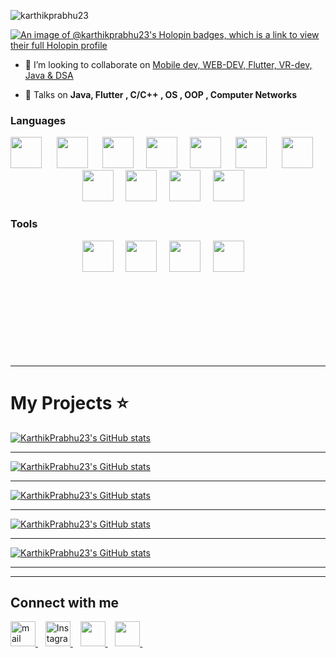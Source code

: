
<!-- <h1 align="center">Hey there, How are you doing ? I'm Karthik Prabhu 🤝</h1> -->
<!-- <h3 align="center">A software tech explorer from India</h3> -->
<!-- <h7 align="center">CSE-2024 from Canara engineering college </h3> -->
<!-- <img align="right" alt="coding" width="450" src="https://i.pinimg.com/originals/18/a4/94/18a4949fc9c8067172d3b96e302e7097.gif"> -->
<p align="left"> <img src="https://komarev.com/ghpvc/?username=karthikprabhu23&label=Profile%20views&color=0e75b6&style=flat" alt="karthikprabhu23" /> </p>

[![An image of @karthikprabhu23's Holopin badges, which is a link to view their full Holopin profile](https://holopin.me/karthikprabhu23)](https://holopin.io/@karthikprabhu23)

<!-- - 🌱 I’m currently learning **Python** -->

- 👯 I’m looking to collaborate on [Mobile dev, WEB-DEV, Flutter, VR-dev, Java & DSA](https://www.linkedin.com/in/karthik-prabhu23/)

<!-- - 👨‍💻 I love programming in Java 😍 -->

- 💬 Talks on **Java, Flutter , C/C++ , OS , OOP , Computer Networks**

<!-- - 📫 Reach out to me on **karthikprabhu23223@gmail.com** -->

<!-- - 🤷‍♂️ What do you think?  **I think being nerdy is cool 😇** -->

<!-- <h3 align="left">Connect with me:</h3>
<p align="left">
<a href="https://www.linkedin.com/in/karthik-prabhu23/" target="blank"><img align="center" src="https://www.vectorlogo.zone/logos/linkedin/linkedin-tile.svg" alt="karthik prabhu" height="40" width="40" /></a>
<a href="https://instagram.com/karthik_prabhu_2003" target="blank"><img align="center" src="https://www.vectorlogo.zone/logos/instagram/instagram-icon.svg" alt="karthik_prabhu_2003" height="40" width="40" /></a>
  <a href="https://www.cloudskillsboost.google/public_profiles/0904ff6e-9ec0-47cc-a4ee-ab073edd34a0" target="blank"><img align="center" src="https://www.vectorlogo.zone/logos/google_cloud/google_cloud-icon.svg" alt="GCP_KarthikPrabhu" height="40" width="40" /></a>
</p>
-->
<h3 align="left">Languages </h3>
<!-- <p align="left"> <a href="https://www.cprogramming.com/" target="_blank" rel="noreferrer"> <img src="https://cdn.worldvectorlogo.com/logos/c-1.svg" alt="c" width="40" height="40"/> </a>  <a href="https://www.w3schools.com/cpp/" target="_blank" rel="noreferrer"> <img src="https://cdn.worldvectorlogo.com/logos/c.svg" alt="cplusplus" width="40" height="40"/> </a> <a href="https://www.java.com" target="_blank" rel="noreferrer"> <img src="https://www.vectorlogo.zone/logos/java/java-icon.svg" alt="java" width="40" height="40"/> </a> <a href="https://www.w3schools.com/css/" target="_blank" rel="noreferrer"> <img src="https://www.vectorlogo.zone/logos/w3_css/w3_css-icon.svg" alt="css3" width="40" height="40"/> </a>   <a href="https://www.w3.org/html/" target="_blank" rel="noreferrer"> <img src="https://www.vectorlogo.zone/logos/w3_html5/w3_html5-icon.svg" alt="html5" width="40" height="40"/> </a>  <a href="https://developer.mozilla.org/en-US/docs/Web/JavaScript" target="_blank" rel="noreferrer"> <img src="https://upload.vectorlogo.zone/logos/javascript/images/239ec8a4-163e-4792-83b6-3f6d96911757.svg" alt="javascript" width="40" height="40"/> </a> <a href="https://www.linux.org/" target="_blank" rel="noreferrer"> <img src="https://www.vectorlogo.zone/logos/linux/linux-icon.svg" alt="linux" width="40" height="40"/> </a> <a href="https://www.mysql.com/" target="_blank" rel="noreferrer"> <img src="https://www.vectorlogo.zone/logos/mysql/mysql-ar21.svg" alt="mysql" width="55" height="55"/> </a> <a href="https://www.php.net" target="_blank" rel="noreferrer"> <img src="https://www.vectorlogo.zone/logos/php/php-icon.svg" alt="php" width="40" height="40"/> </a> <a href="https://www.python.org" target="_blank" rel="noreferrer"> <img src="https://www.vectorlogo.zone/logos/python/python-icon.svg" alt="python" width="40" height="40"/> </a> <a href="https://reactjs.org/" target="_blank" rel="noreferrer"> <img src="https://www.vectorlogo.zone/logos/reactjs/reactjs-icon.svg" alt="react" width="40" height="40"/> </a> <a href="https://sass-lang.com" target="_blank" rel="noreferrer"> <img src="https://www.vectorlogo.zone/logos/sass-lang/sass-lang-icon.svg" alt="sass" width="40" height="40"/> </a> <a href="https://cloud.google.com" target="_blank" rel="noreferrer"> <img src="https://www.vectorlogo.zone/logos/google_cloud/google_cloud-icon.svg" alt="gcp" width="40" height="40"/> </a> <a href="https://git-scm.com/" target="_blank" rel="noreferrer"> <img src="https://www.vectorlogo.zone/logos/git-scm/git-scm-icon.svg" alt="git" width="40" height="40"/> </a> </p> -->

<p align="center">
  <img src="https://cdn.worldvectorlogo.com/logos/c-1.svg" height="50px">&nbsp;&nbsp;&nbsp;&nbsp;&nbsp;
   <img src="https://www.svgrepo.com/show/303480/c-logo.svg" height="50px">&nbsp;&nbsp;&nbsp;&nbsp;&nbsp;
  <img src="https://www.vectorlogo.zone/logos/java/java-icon.svg" height="50px">&nbsp;&nbsp;&nbsp;&nbsp;
  <img src="https://www.vectorlogo.zone/logos/flutterio/flutterio-icon.svg" height="50px">&nbsp;&nbsp;&nbsp;&nbsp;
   <img src="https://www.svgrepo.com/show/349402/html5.svg" height="50px">&nbsp;&nbsp;&nbsp;&nbsp;&nbsp;
   <img src="https://www.svgrepo.com/show/349330/css3.svg"  height="50px">&nbsp;&nbsp;&nbsp;&nbsp;&nbsp;
   <img src="https://www.svgrepo.com/show/349419/javascript.svg" height="50px">&nbsp;&nbsp;&nbsp;&nbsp;&nbsp;
   <img src="https://www.vectorlogo.zone/logos/mysql/mysql-ar21.svg" height="50px">&nbsp;&nbsp;&nbsp;&nbsp;
   <img src="https://www.svgrepo.com/show/374016/python.svg" height="50px">&nbsp;&nbsp;&nbsp;&nbsp;
   <img src="https://www.vectorlogo.zone/logos/sass-lang/sass-lang-icon.svg" height="50px">&nbsp;&nbsp;&nbsp;&nbsp;
   <img src="https://www.vectorlogo.zone/logos/php/php-icon.svg" height="50px">&nbsp;&nbsp;&nbsp;&nbsp;
</p>

<h3 align="left">Tools </h3>

<p align="center">
   <img src="https://www.vectorlogo.zone/logos/google_cloud/google_cloud-icon.svg" height="50px">&nbsp;&nbsp;&nbsp;&nbsp;
   <img src="https://www.vectorlogo.zone/logos/git-scm/git-scm-icon.svg" height="50px">&nbsp;&nbsp;&nbsp;&nbsp;
  <img src="https://www.vectorlogo.zone/logos/getpostman/getpostman-icon.svg" height="50px">&nbsp;&nbsp;&nbsp;&nbsp;
  <img src="https://www.vectorlogo.zone/logos/unity3d/unity3d-ar21.svg" height="50px">&nbsp;&nbsp;&nbsp;&nbsp;
</p>

<!-- <p><img align="left" src="https://github-readme-stats.vercel.app/api/top-langs?username=karthikprabhu23&show_icons=true&locale=en&layout=compact" alt="karthikprabhu23" /></p> -->

<!-- <p>&nbsp;<img align="center" src="https://github-readme-stats.vercel.app/api?username=karthikprabhu23&show_icons=true&locale=en" alt="karthikprabhu23" /></p> -->

<br><br><br><br><br><br><br>

______________________________________
# My Projects ⭐
   [![KarthikPrabhu23's GitHub stats](https://github-readme-stats.vercel.app/api/pin/?username=KarthikPrabhu23&repo=HeyConvo-A-Chat-app-Java-Firebase&show_owner=true&theme=dark)](https://github.com/KarthikPrabhu23/HeyConvo-A-Chat-app-Java-Firebase)
   ______________________________________
   [![KarthikPrabhu23's GitHub stats](https://github-readme-stats.vercel.app/api/pin/?username=KarthikPrabhu23&repo=ShoeZam&show_owner=true&theme=dark)](https://github.com/KarthikPrabhu23/ShoeZam)
   ______________________________________
[![KarthikPrabhu23's GitHub stats](https://github-readme-stats.vercel.app/api/pin/?username=KarthikPrabhu23&repo=OTP_Flutter&show_owner=true&theme=dark)](https://github.com/KarthikPrabhu23/OTP_Flutter)
   ______________________________________
[![KarthikPrabhu23's GitHub stats](https://github-readme-stats.vercel.app/api/pin/?username=KarthikPrabhu23&repo=BeThatChange-php&show_owner=true&theme=dark)](https://github.com/KarthikPrabhu23/BeThatChange-php)
   ______________________________________
[![KarthikPrabhu23's GitHub stats](https://github-readme-stats.vercel.app/api/pin/?username=KarthikPrabhu23&repo=DBMS_Exam-Now_&show_owner=true&theme=dark)](https://github.com/KarthikPrabhu23/DBMS_Exam-Now_)
______________________________________


<!-- <blockquote class="badgr-badge" style="font-family: Helvetica, Roboto, &quot;Segoe UI&quot;, Calibri, sans-serif;"><a href="https://api.badgr.io/public/assertions/8XuFD4elTkeRnuoF2Ettrg?identity__email=karthikprabhu23223%40gmail.com"><img width="120px" height="120px" src="https://api.badgr.io/public/assertions/8XuFD4elTkeRnuoF2Ettrg/image"></a><p class="badgr-badge-name" style="hyphens: auto; overflow-wrap: break-word; word-wrap: break-word; margin: 0; font-size: 16px; font-weight: 600; font-style: normal; font-stretch: normal; line-height: 1.25; letter-spacing: normal; text-align: left; color: #05012c;">Postman API Fundamentals Student Expert</p><p class="badgr-badge-date" style="margin: 0; font-size: 12px; font-style: normal; font-stretch: normal; line-height: 1.67; letter-spacing: normal; text-align: left; color: #555555;"><strong style="font-size: 12px; font-weight: bold; font-style: normal; font-stretch: normal; line-height: 1.67; letter-spacing: normal; text-align: left; color: #000;">Awarded: </strong>Jul 26, 2023</p><p style="margin: 16px 0; padding: 0;"><a class="badgr-badge-verify" target="_blank" href="https://badgecheck.io?url=https%3A%2F%2Fapi.badgr.io%2Fpublic%2Fassertions%2F8XuFD4elTkeRnuoF2Ettrg%3Fidentity__email%3Dkarthikprabhu23223%2540gmail.com&amp;identity__email=karthikprabhu23223%40gmail.com" style="box-sizing: content-box; display: flex; align-items: center; justify-content: center; margin: 0; font-size:14px; font-weight: bold; width: 48px; height: 16px; border-radius: 4px; border: solid 1px black; text-decoration: none; padding: 6px 16px; margin: 16px 0; color: black;">VERIFY</a></p> -->

______________________________________

## Connect with me
<p align="left">
   <a href="mailto:karthikprabhu23223@gmail.com" target="_blank">
   <img src="https://www.svgrepo.com/show/223047/gmail.svg" height="40px" alt="mail"/>
   </a>&nbsp;&nbsp;
   <a href="https://instagram.com/karthik_prabhu_2003" target="_blank">
   <img src="https://www.vectorlogo.zone/logos/instagram/instagram-icon.svg" height="40px" alt="Instagram"/>
   </a>&nbsp;&nbsp;
   <a href="https://www.linkedin.com/in/karthik-prabhu23/" target="_blank">
   <img src="https://www.vectorlogo.zone/logos/linkedin/linkedin-tile.svg" height="40px"/>
   </a>&nbsp;&nbsp;
   <a href="https://www.cloudskillsboost.google/public_profiles/0904ff6e-9ec0-47cc-a4ee-ab073edd34a0" target="_blank">
   <img src="https://www.vectorlogo.zone/logos/google_cloud/google_cloud-icon.svg" height="40px"/>
   </a>&nbsp;&nbsp;
</p>
